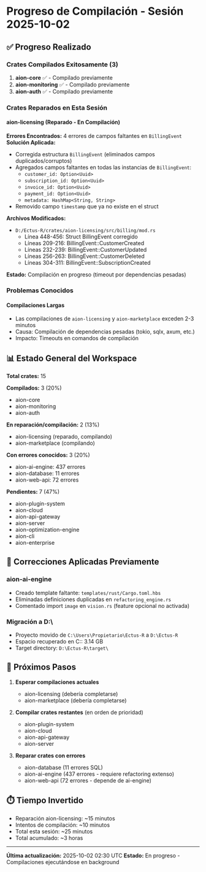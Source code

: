 # Progreso de Compilación - Sesión 2025-10-02

## ✅ Progreso Realizado

### Crates Compilados Exitosamente (3)
1. **aion-core** ✅ - Compilado previamente
2. **aion-monitoring** ✅ - Compilado previamente
3. **aion-auth** ✅ - Compilado previamente

### Crates Reparados en Esta Sesión

#### aion-licensing (Reparado - En Compilación)
**Errores Encontrados:** 4 errores de campos faltantes en `BillingEvent`
**Solución Aplicada:**
- Corregida estructura `BillingEvent` (eliminados campos duplicados/corruptos)
- Agregados campos faltantes en todas las instancias de `BillingEvent`:
  - `customer_id: Option<Uuid>`
  - `subscription_id: Option<Uuid>`
  - `invoice_id: Option<Uuid>`
  - `payment_id: Option<Uuid>`
  - `metadata: HashMap<String, String>`
- Removido campo `timestamp` que ya no existe en el struct

**Archivos Modificados:**
- `D:/Ectus-R/crates/aion-licensing/src/billing/mod.rs`
  - Línea 448-456: Struct BillingEvent corregido
  - Líneas 209-216: BillingEvent::CustomerCreated
  - Líneas 232-239: BillingEvent::CustomerUpdated
  - Líneas 256-263: BillingEvent::CustomerDeleted
  - Líneas 304-311: BillingEvent::SubscriptionCreated

**Estado:** Compilación en progreso (timeout por dependencias pesadas)

### Problemas Conocidos

#### Compilaciones Largas
- Las compilaciones de `aion-licensing` y `aion-marketplace` exceden 2-3 minutos
- Causa: Compilación de dependencias pesadas (tokio, sqlx, axum, etc.)
- Impacto: Timeouts en comandos de compilación

## 📊 Estado General del Workspace

**Total crates:** 15

**Compilados:** 3 (20%)
- aion-core
- aion-monitoring
- aion-auth

**En reparación/compilación:** 2 (13%)
- aion-licensing (reparado, compilando)
- aion-marketplace (compilando)

**Con errores conocidos:** 3 (20%)
- aion-ai-engine: 437 errores
- aion-database: 11 errores
- aion-web-api: 72 errores

**Pendientes:** 7 (47%)
- aion-plugin-system
- aion-cloud
- aion-api-gateway
- aion-server
- aion-optimization-engine
- aion-cli
- aion-enterprise

## 🔧 Correcciones Aplicadas Previamente

### aion-ai-engine
- Creado template faltante: `templates/rust/Cargo.toml.hbs`
- Eliminadas definiciones duplicadas en `refactoring_engine.rs`
- Comentado import `image` en `vision.rs` (feature opcional no activada)

### Migración a D:\
- Proyecto movido de `C:\Users\Propietario\Ectus-R` a `D:\Ectus-R`
- Espacio recuperado en C:\: 3.14 GB
- Target directory: `D:\Ectus-R\target\`

## 🎯 Próximos Pasos

1. **Esperar compilaciones actuales**
   - aion-licensing (debería completarse)
   - aion-marketplace (debería completarse)

2. **Compilar crates restantes** (en orden de prioridad)
   - aion-plugin-system
   - aion-cloud
   - aion-api-gateway
   - aion-server

3. **Reparar crates con errores**
   - aion-database (11 errores SQL)
   - aion-ai-engine (437 errores - requiere refactoring extenso)
   - aion-web-api (72 errores - depende de ai-engine)

## ⏱️ Tiempo Invertido

- Reparación aion-licensing: ~15 minutos
- Intentos de compilación: ~10 minutos
- Total esta sesión: ~25 minutos
- Total acumulado: ~3 horas

---

**Última actualización:** 2025-10-02 02:30 UTC
**Estado:** En progreso - Compilaciones ejecutándose en background
